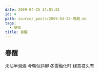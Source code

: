 ```yaml
---
date: 2009-04-25 14:01:01
id: 4
path: source/_posts/2009-04-25-春醒.md
tags:
  - 随笔
title: 春醒
---
```


## 春醒

未沾半滴酒
今朝似斜柳
冬雪融化时
绿意枝头有